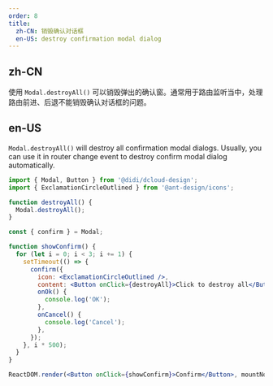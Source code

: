 ```yaml
---
order: 8
title:
  zh-CN: 销毁确认对话框
  en-US: destroy confirmation modal dialog
---
```


## zh-CN

使用 `Modal.destroyAll()` 可以销毁弹出的确认窗。通常用于路由监听当中，处理路由前进、后退不能销毁确认对话框的问题。

## en-US

`Modal.destroyAll()` will destroy all confirmation modal dialogs. Usually, you can use it in router change event to destroy confirm modal dialog automatically.

```jsx
import { Modal, Button } from '@didi/dcloud-design';
import { ExclamationCircleOutlined } from '@ant-design/icons';

function destroyAll() {
  Modal.destroyAll();
}

const { confirm } = Modal;

function showConfirm() {
  for (let i = 0; i < 3; i += 1) {
    setTimeout(() => {
      confirm({
        icon: <ExclamationCircleOutlined />,
        content: <Button onClick={destroyAll}>Click to destroy all</Button>,
        onOk() {
          console.log('OK');
        },
        onCancel() {
          console.log('Cancel');
        },
      });
    }, i * 500);
  }
}

ReactDOM.render(<Button onClick={showConfirm}>Confirm</Button>, mountNode);
```
